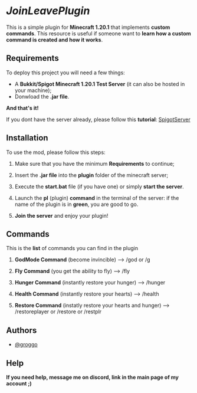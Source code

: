 # *JoinLeavePlugin*

This is a simple plugin for **Minecraft 1.20.1** that implements **custom commands**. This resource is useful if someone want to **learn how a custom command is created and how it works**.

## Requirements

To deploy this project you will need a few things:

- A **Bukkit/Spigot Minecraft 1.20.1 Test Server** (it can also be hosted in your machine);
- Donwload the **.jar file**.

**And that's it!**

If you dont have the server already, please follow this **tutorial**:
[SpigotServer](https://www.youtube.com/watch?v=B0CyGUDxkDI&list=PLfu_Bpi_zcDNEKmR82hnbv9UxQ16nUBF7&index=2&pp=iAQB)

## Installation

To use the mod, please follow this steps:

1. Make sure that you have the minimum **Requirements** to continue;

1. Insert the **.jar file** into the **plugin** folder of the minecraft server;

1. Execute the **start.bat** file (if you have one) or simply **start the server**.

1. Launch the **pl** (plugin) **command** in the terminal of the server: if the name of the plugin is in **green**, you are good to go.

1. **Join the server** and enjoy your plugin!

## Commands

This is the **list** of commands you can find in the plugin

1. **GodMode Command** (become invincible) --> /god or /g
  
1. **Fly Command** (you get the ability to fly) --> /fly

1. **Hunger Command** (instantly restore your hunger) --> /hunger

1. **Health Command** (instantly restore your hearts) --> /health

1. **Restore Command** (instatly restore your hearts and hunger) --> /restoreplayer or /restore or /restplr

## Authors

- [@groggo](https://github.com/GettingTren)

## Help

**If you need help, message me on discord, link in the main page of my account ;)**
